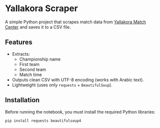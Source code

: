 # Yallakora Scraper

A simple Python project that scrapes match data from [Yallakora Match Center](https://www.yallakora.com/match-center#nav-menu) and saves it to a CSV file.

## Features
- Extracts:
  - Championship name
  - First team
  - Second team
  - Match time
- Outputs clean CSV with UTF-8 encoding (works with Arabic text).
- Lightweight (uses only `requests` + `BeautifulSoup`).

## Installation

Before running the notebook, you must install the required Python libraries:

```bash
pip install requests beautifulsoup4
